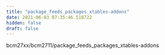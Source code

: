 ```yaml
---
title: "package_feeds_packages_xtables-addons"
date: 2021-06-03 07:35:46.518722
hidden: false
draft: false
---
```


bcm27xx/bcm2711/package_feeds_packages_xtables-addons

